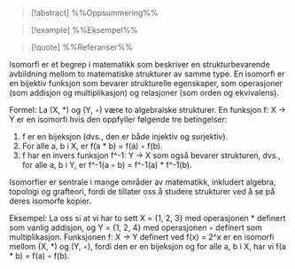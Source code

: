 
> [!abstract] %%Oppsummering%%
> 

> [!example] %%Eksempel%%
> 

> [!quote] %%Referanser%%
>


Isomorfi er et begrep i matematikk som beskriver en strukturbevarende avbildning mellom to matematiske strukturer av samme type. En isomorfi er en bijektiv funksjon som bevarer strukturelle egenskaper, som operasjoner (som addisjon og multiplikasjon) og relasjoner (som orden og ekvivalens).

Formel: La (X, *) og (Y, ◦) være to algebraiske strukturer. En funksjon f: X → Y er en isomorfi hvis den oppfyller følgende tre betingelser:

1. f er en bijeksjon (dvs., den er både injektiv og surjektiv).
2. For alle a, b i X, er f(a * b) = f(a) ◦ f(b).
3. f har en invers funksjon f^-1: Y → X som også bevarer strukturen, dvs., for alle a, b i Y, er f^-1(a ◦ b) = f^-1(a) * f^-1(b).

Isomorfier er sentrale i mange områder av matematikk, inkludert algebra, topologi og grafteori, fordi de tillater oss å studere strukturer ved å se på deres isomorfe kopier.

Eksempel: La oss si at vi har to sett X = {1, 2, 3} med operasjonen * definert som vanlig addisjon, og Y = {1, 2, 4} med operasjonen ◦ definert som multiplikasjon. Funksjonen f: X → Y definert ved f(x) = 2^x er en isomorfi mellom (X, *) og (Y, ◦), fordi den er en bijeksjon og for alle a, b i X, har vi f(a * b) = f(a) ◦ f(b).